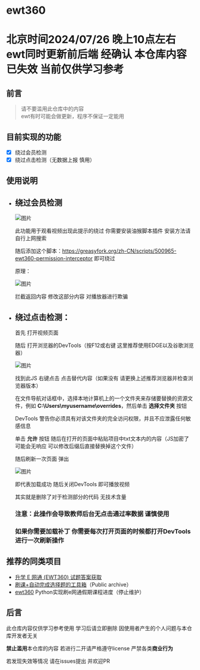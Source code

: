 # ewt360

# 北京时间2024/07/26 晚上10点左右 ewt同时更新前后端 经确认 本仓库内容已失效 当前仅供学习参考

## 前言
> 请不要滥用此仓库中的内容  
> ewt有时可能会做更新，程序不保证一定能用  

## 目前实现的功能

- [x] 绕过会员检测
- [x] 绕过点击检测（无数据上报 慎用）

## 使用说明

 - ## 绕过会员检测

   ![图片](https://github.com/user-attachments/assets/da92d66a-a441-4d61-ac57-33b448fae0af)

   此功能用于观看视频出现此提示的绕过 你需要安装油猴脚本插件 安装方法请自行上网搜索

   随后添加这个脚本：https://greasyfork.org/zh-CN/scripts/500965-ewt360-permission-interceptor 即可绕过

   原理：

   ![图片](https://github.com/user-attachments/assets/008bc04e-5118-4633-99e6-b48f9be353b1)

   拦截返回内容 修改这部分内容 对播放器进行欺骗

 - ## 绕过点击检测：

   首先 打开视频页面
   
   随后 打开浏览器的DevTools（按F12或右键 这里推荐使用EDGE以及谷歌浏览器）
   
   ![图片](https://github.com/user-attachments/assets/25b47c75-28cd-47c0-8a61-aa2c664db7fb)
   
   找到此JS 右键点击 点击替代内容（如果没有 请更换上述推荐浏览器并检查浏览器版本）
   
   在文件导航对话框中，选择本地计算机上的一个文件夹来存储要替换的资源文件，例如 **C:\Users\myusername\overrides**，然后单击 **选择文件夹** 按钮

   DevTools 警告你必须具有对该文件夹的完全访问权限，并且不应泄露任何敏感信息

   单击 **允许** 按钮 随后在打开的页面中粘贴项目中txt文本内的内容（JS加密了 可能会无响应 可以修改后缀后直接替换掉这个文件）

   随后刷新一次页面 弹出

   ![图片](https://github.com/user-attachments/assets/3e33bf66-4f97-404d-a578-be8f88eb9002)

   即代表加载成功 随后关闭DevTools 即可播放视频

   其实就是删除了对于检测部分的代码 无技术含量

   ### 注意：此操作会导致教师后台无点击通过率数据 谨慎使用

   ### 如果你需要加载补丁 你需要每次打开页面的时候都打开DevTools进行一次刷新操作

## 推荐的同类项目

- [升学 E 网通 (EWT360) 试题答案获取](https://github.com/zhicheng233/GetEWTAnswers)
- [刷课+自动完成选择题的工具箱](https://github.com/SudoSuBash/EWT-Killer-Box)（Public archive）
- [ewt360](https://github.com/landuoguo/ewt360) Python实现刷e网通假期课程进度（停止维护）

## 后言

此仓库内容仅供学习参考使用 学习后请立即删除 因使用者产生的个人问题与本仓库开发者无关

**禁止滥用**本仓库的内容 若进行二开请严格遵守license 严禁各类**商业行为**

若发现失效等情况 请在issues提出 并欢迎PR
